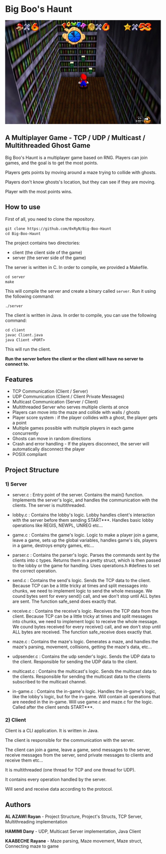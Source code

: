 # Big Boo's Haunt

![Drag Racing](img.jpeg)

## A Multiplayer Game - TCP / UDP / Multicast / Multithreaded Ghost Game

Big Boo's Haunt is a multiplayer game based on RNG. Players can join games, and the goal is to get the most points.

Players gets points by moving around a maze trying to collide with ghosts.

Players don't know ghosts's location, but they can see if they are moving.

Player with the most points wins.

## How to use

First of all, you need to clone the repository.

    git clone https://github.com/0xRyN/Big-Boo-Haunt
    cd Big-Boo-Haunt

The project contains two directories:

-   client (the client side of the game)
-   server (the server side of the game)

The server is written in C. In order to compile, we provided a Makefile.

    cd server
    make

This will compile the server and create a binary called `server`. Run it using the following command:

    ./server

The client is written in Java. In order to compile, you can use the following command:

    cd client
    javac Client.java
    java Client <PORT>

This will run the client.

**Run the server before the client or the client will have no server to connect to.**

## Features

-   TCP Communication (Client / Server)
-   UDP Communication (Client / Client Private Messages)
-   Multicast Communication (Server / Client)
-   Multithreaded Server who serves multiple clients at once
-   Players can move into the maze and collide with walls / ghosts
-   Player score system : if the player collides with a ghost, the player gets a point
-   Multiple games possible with multiple players in each game concurrently
-   Ghosts can move in random directions
-   Crash and error handling - If the players disconnect, the server will automatically disconnect the player
-   POSIX compliant

## Project Structure

### 1) Server

-   server.c : Entry point of the server. Contains the main() function. Implements the server's logic, and handles the communication with the clients. The server is multithreaded.

-   lobby.c : Contains the lobby's logic. Lobby handles client's interaction with the server before them sending START\*\*\*. Handles basic lobby operations like REGIS, NEWPL, UNREG etc...

-   game.c : Contains the game's logic. Logic to make a player join a game, leave a game, sets up the global variables, handles game's ids, players in a game, destroys empty games, etc...

-   parser.c : Contains the parser's logic. Parses the commands sent by the clients into c types. Returns them in a pretty struct, which is then passed to the lobby or the game for handling. Uses operations.h #defines to set the correct operation.

-   send.c : Contains the send's logic. Sends the TCP data to the client. Because TCP can be a little tricky at times and split messages into chunks, we need to implement logic to send the whole message. We cound bytes sent for every send() call, and we don't stop until ALL bytes are sent. The function safe_send does exactly that.

-   receive.c : Contains the receive's logic. Receives the TCP data from the client. Because TCP can be a little tricky at times and split messages into chunks, we need to implement logic to receive the whole message. We cound bytes received for every receive() call, and we don't stop until ALL bytes are received. The function safe_receive does exactly that.

-   maze.c : Contains the maze's logic. Generates a maze, and handles the maze's parsing, movement, collisions, getting the maze's data, etc...

-   udpsender.c : Contains the udp sender's logic. Sends the UDP data to the client. Responsible for sending the UDP data to the client.

-   multicast.c : Contains the multicast's logic. Sends the multicast data to the clients. Responsible for sending the multicast data to the clients subscribed to the multicast channel.

-   in-game.c : Contains the in-game's logic. Handles the in-game's logic, like the lobby's logic, but for the in-game. Will contain all operations that are needed in the in-game. Will use game.c and maze.c for the logic. Called after the client sends START\*\*\*.

### 2) Client

Client is a CLI application. It is written in Java.

The client is responsible for the communication with the server.

The client can join a game, leave a game, send messages to the server, receive messages from the server, send private messages to clients and receive them etc...

It is multithreaded (one thread for TCP and one thread for UDP).

It contains every operation handled by the server.

Will send and receive data according to the protocol.

## Authors

**AL AZAWI Rayan** - Project Structure, Project's Structs, TCP Server, Multithreading implementation

**HAMIMI Dany** - UDP, Multicast Server implementation, Java Client

**KAABECHE Rayane** - Maze parsing, Maze movement, Maze struct, Connecting maze to game
